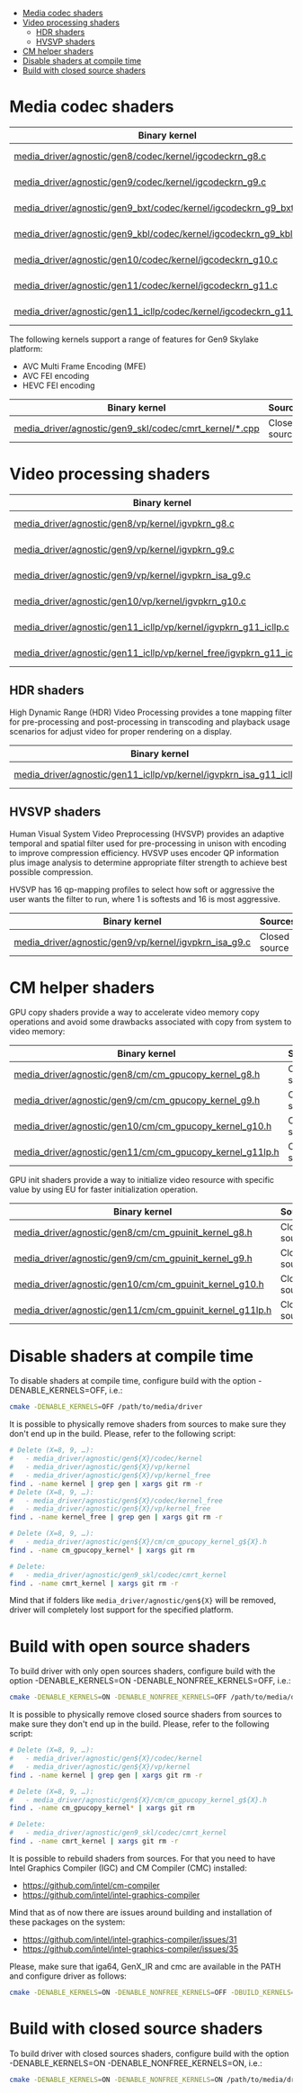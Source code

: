 * [Media codec shaders](#media-codec-shaders)
* [Video processing shaders](#video-processing-shaders)
  - [HDR shaders](#hdr-shaders)
  - [HVSVP shaders](#hvsvp-shaders)
* [CM helper shaders](#cm-helper-shaders)
* [Disable shaders at compile time](#disable-shaders-at-compile-time)
* [Build with closed source shaders](#build-with-closed-source-shaders)

# Media codec shaders

| Binary kernel | Sources |
| ------------- | ------- |
|[media_driver/agnostic/gen8/codec/kernel/igcodeckrn_g8.c](https://github.com/intel/media-driver/blob/master/media_driver/agnostic/gen8/codec/kernel/igcodeckrn_g8.c)|Closed source|
|[media_driver/agnostic/gen9/codec/kernel/igcodeckrn_g9.c](https://github.com/intel/media-driver/blob/master/media_driver/agnostic/gen9/codec/kernel/igcodeckrn_g9.c)|Closed source|
|[media_driver/agnostic/gen9_bxt/codec/kernel/igcodeckrn_g9_bxt.c](https://github.com/intel/media-driver/blob/master/media_driver/agnostic/gen9_bxt/codec/kernel/igcodeckrn_g9_bxt.c)|Closed source|
|[media_driver/agnostic/gen9_kbl/codec/kernel/igcodeckrn_g9_kbl.c](https://github.com/intel/media-driver/blob/master/media_driver/agnostic/gen9_kbl/codec/kernel/igcodeckrn_g9_kbl.c)|Closed source|
|[media_driver/agnostic/gen10/codec/kernel/igcodeckrn_g10.c](https://github.com/intel/media-driver/blob/master/media_driver/agnostic/gen10/codec/kernel/igcodeckrn_g10.c)|Closed source|
|[media_driver/agnostic/gen11/codec/kernel/igcodeckrn_g11.c](https://github.com/intel/media-driver/blob/master/media_driver/agnostic/gen11/codec/kernel/igcodeckrn_g11.c)|Closed source|
|[media_driver/agnostic/gen11_icllp/codec/kernel/igcodeckrn_g11_icllp.c](https://github.com/intel/media-driver/blob/master/media_driver/agnostic/gen11_icllp/codec/kernel/igcodeckrn_g11_icllp.c)|Closed source|

The following kernels support a range of features for Gen9 Skylake platform:
* AVC Multi Frame Encoding (MFE)
* AVC FEI encoding
* HEVC FEI encoding

| Binary kernel | Sources |
| ------------- | ------- |
|[media_driver/agnostic/gen9_skl/codec/cmrt_kernel/*.cpp](https://github.com/intel/media-driver/blob/master/media_driver/agnostic/gen9_skl/codec/cmrt_kernel)|Closed source|

# Video processing shaders

| Binary kernel | Sources |
| ------------- | ------- |
|[media_driver/agnostic/gen8/vp/kernel/igvpkrn_g8.c](https://github.com/intel/media-driver/blob/master/media_driver/agnostic/gen8/vp/kernel/igvpkrn_g8.c)|Closed source|
|[media_driver/agnostic/gen9/vp/kernel/igvpkrn_g9.c](https://github.com/intel/media-driver/blob/master/media_driver/agnostic/gen9/vp/kernel/igvpkrn_g9.c)|Closed source|
|[media_driver/agnostic/gen9/vp/kernel/igvpkrn_isa_g9.c](https://github.com/intel/media-driver/blob/master/media_driver/agnostic/gen9/vp/kernel/igvpkrn_isa_g9.c)|Closed source|
|[media_driver/agnostic/gen10/vp/kernel/igvpkrn_g10.c](https://github.com/intel/media-driver/blob/master/media_driver/agnostic/gen10/vp/kernel/igvpkrn_g10.c)|Closed source|
|[media_driver/agnostic/gen11_icllp/vp/kernel/igvpkrn_g11_icllp.c](https://github.com/intel/media-driver/blob/master/media_driver/agnostic/gen11_icllp/vp/kernel/igvpkrn_g11_icllp.c)|Closed source|
|[media_driver/agnostic/gen11_icllp/vp/kernel_free/igvpkrn_g11_icllp.c](https://github.com/intel/media-driver/blob/master/media_driver/agnostic/gen11_icllp/vp/kernel_free/igvpkrn_g11_icllp.c)|Open [source](https://github.com/intel/media-driver/tree/master/media_driver/agnostic/gen11_icllp/vp/kernel_free/Source)|

## HDR shaders

High Dynamic Range (HDR) Video Processing provides a tone mapping filter for pre-processing and post-processing in transcoding and playback usage scenarios for adjust video for proper rendering on a display.

| Binary kernel | Sources |
| ------------- | ------- |
|[media_driver/agnostic/gen11_icllp/vp/kernel/igvpkrn_isa_g11_icllp.c](https://github.com/intel/media-driver/blob/master/media_driver/agnostic/gen11_icllp/vp/kernel/igvpkrn_isa_g11_icllp.c)|Closed source|

## HVSVP shaders

Human Visual System Video Preprocessing (HVSVP) provides an adaptive temporal and spatial filter used for pre-processing in unison with encoding to improve compression efficiency. HVSVP uses encoder QP information plus image analysis to determine appropriate filter strength to achieve best possible compression.

HVSVP has 16 qp-mapping profiles to select how soft or aggressive the user wants the filter to run, where 1 is softests and 16 is most aggressive.

| Binary kernel | Sources |
| ------------- | ------- |
|[media_driver/agnostic/gen9/vp/kernel/igvpkrn_isa_g9.c](https://github.com/intel/media-driver/blob/master/media_driver/agnostic/gen9/vp/kernel/igvpkrn_isa_g9.c)|Closed source|

# CM helper shaders

GPU copy shaders provide a way to accelerate video memory copy operations and avoid some drawbacks associated with copy from system to video memory:

| Binary kernel | Sources |
| ------------- | ------- |
|[media_driver/agnostic/gen8/cm/cm_gpucopy_kernel_g8.h](https://github.com/intel/media-driver/blob/master/media_driver/agnostic/gen8/cm/cm_gpucopy_kernel_g8.h)|Closed source|
|[media_driver/agnostic/gen9/cm/cm_gpucopy_kernel_g9.h](https://github.com/intel/media-driver/blob/master/media_driver/agnostic/gen9/cm/cm_gpucopy_kernel_g9.h)|Closed source|
|[media_driver/agnostic/gen10/cm/cm_gpucopy_kernel_g10.h](https://github.com/intel/media-driver/blob/master/media_driver/agnostic/gen10/cm/cm_gpucopy_kernel_g10.h)|Closed source|
|[media_driver/agnostic/gen11/cm/cm_gpucopy_kernel_g11lp.h](https://github.com/intel/media-driver/blob/master/media_driver/agnostic/gen11/cm/cm_gpucopy_kernel_g11lp.h)|Closed source|

GPU init shaders provide a way to initialize video resource with specific value by using EU for faster initialization operation.

| Binary kernel | Sources |
| ------------- | ------- |
|[media_driver/agnostic/gen8/cm/cm_gpuinit_kernel_g8.h](https://github.com/intel/media-driver/blob/master/media_driver/agnostic/gen8/cm/cm_gpuinit_kernel_g8.h)|Closed source|
|[media_driver/agnostic/gen9/cm/cm_gpuinit_kernel_g9.h](https://github.com/intel/media-driver/blob/master/media_driver/agnostic/gen9/cm/cm_gpuinit_kernel_g9.h)|Closed source|
|[media_driver/agnostic/gen10/cm/cm_gpuinit_kernel_g10.h](https://github.com/intel/media-driver/blob/master/media_driver/agnostic/gen10/cm/cm_gpuinit_kernel_g10.h)|Closed source|
|[media_driver/agnostic/gen11/cm/cm_gpuinit_kernel_g11lp.h](https://github.com/intel/media-driver/blob/master/media_driver/agnostic/gen11/cm/cm_gpuinit_kernel_g11lp.h)|Closed source|

# Disable shaders at compile time

To disable shaders at compile time, configure build with the option -DENABLE_KERNELS=OFF, i.e.:
```sh
cmake -DENABLE_KERNELS=OFF /path/to/media/driver
```
It is possible to physically remove shaders from sources to make sure they don't end up in the build. Please, refer to the following script:
```sh
# Delete (X=8, 9, …):
#   - media_driver/agnostic/gen${X}/codec/kernel
#   - media_driver/agnostic/gen${X}/vp/kernel
#   - media_driver/agnostic/gen${X}/vp/kernel_free
find . -name kernel | grep gen | xargs git rm -r
# Delete (X=8, 9, …):
#   - media_driver/agnostic/gen${X}/codec/kernel_free
#   - media_driver/agnostic/gen${X}/vp/kernel_free
find . -name kernel_free | grep gen | xargs git rm -r

# Delete (X=8, 9, …):
#   - media_driver/agnostic/gen${X}/cm/cm_gpucopy_kernel_g${X}.h
find . -name cm_gpucopy_kernel* | xargs git rm

# Delete:
#   - media_driver/agnostic/gen9_skl/codec/cmrt_kernel
find . -name cmrt_kernel | xargs git rm -r
```
Mind that if folders like `media_driver/agnostic/gen${X}` will be removed, driver will completely lost support for the specified platform.

# Build with open source shaders

To build driver with only open sources shaders, configure build with the option -DENABLE_KERNELS=ON -DENABLE_NONFREE_KERNELS=OFF, i.e.:
```sh
cmake -DENABLE_KERNELS=ON -DENABLE_NONFREE_KERNELS=OFF /path/to/media/driver
```
It is possible to physically remove closed source shaders from sources to make sure they don't end up in the build. Please, refer to the following script:
```sh
# Delete (X=8, 9, …):
#   - media_driver/agnostic/gen${X}/codec/kernel
#   - media_driver/agnostic/gen${X}/vp/kernel
find . -name kernel | grep gen | xargs git rm -r

# Delete (X=8, 9, …):
#   - media_driver/agnostic/gen${X}/cm/cm_gpucopy_kernel_g${X}.h
find . -name cm_gpucopy_kernel* | xargs git rm

# Delete:
#   - media_driver/agnostic/gen9_skl/codec/cmrt_kernel
find . -name cmrt_kernel | xargs git rm -r
```

It is possible to rebuild shaders from sources. For that you need to have Intel Graphics Compiler (IGC) and CM Compiler (CMC) installed:
* https://github.com/intel/cm-compiler
* https://github.com/intel/intel-graphics-compiler

Mind that as of now there are issues around building and installation of these packages on the system:
* https://github.com/intel/intel-graphics-compiler/issues/31
* https://github.com/intel/intel-graphics-compiler/issues/35

Please, make sure that iga64, GenX_IR and cmc are available in the PATH and configure driver as follows:
```sh
cmake -DENABLE_KERNELS=ON -DENABLE_NONFREE_KERNELS=OFF -DBUILD_KERNELS=ON /path/to/media/driver
```

# Build with closed source shaders

To build driver with closed sources shaders, configure build with the option -DENABLE_KERNELS=ON -DENABLE_NONFREE_KERNELS=ON, i.e.:
```sh
cmake -DENABLE_KERNELS=ON -DENABLE_NONFREE_KERNELS=ON /path/to/media/driver
```